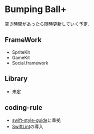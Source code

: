 # Bumping Ball+

空き時間があったら随時更新していく予定.

## FrameWork
  * SpriteKit
  * GameKit
  * Social.framework

## Library
  * 未定

## coding-rule
  * [swift-style-guide](github/swift-style-guide)に準拠
  * [SwiftLint](realm/SwiftLint)の導入
